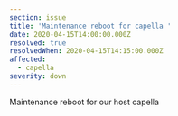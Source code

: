 ```yaml
---
section: issue
title: 'Maintenance reboot for capella '
date: 2020-04-15T14:00:00.000Z
resolved: true
resolvedWhen: 2020-04-15T14:15:00.000Z
affected:
  - capella
severity: down
---
```

Maintenance reboot for our host capella
